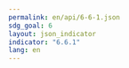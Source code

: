 ```yaml
---
permalink: en/api/6-6-1.json
sdg_goal: 6
layout: json_indicator
indicator: "6.6.1"
lang: en
---
```

